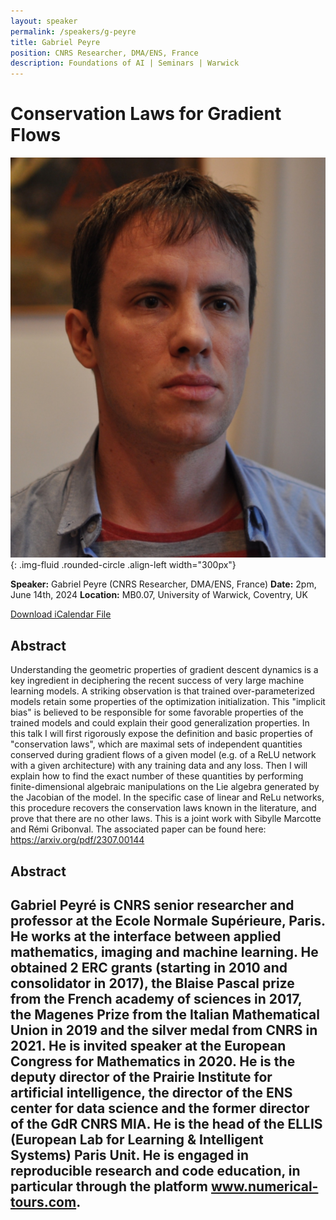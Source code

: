```yaml
---
layout: speaker
permalink: /speakers/g-peyre
title: Gabriel Peyre
position: CNRS Researcher, DMA/ENS, France
description: Foundations of AI | Seminars | Warwick
---
```


# Conservation Laws for Gradient Flows

![Gabriel Peyre](/assets/img/gabriel_peyre.jpg){: .img-fluid .rounded-circle .align-left width="300px"}

**Speaker:** Gabriel Peyre (CNRS Researcher, DMA/ENS, France)
**Date:** 2pm, June 14th, 2024
**Location:** MB0.07, University of Warwick, Coventry, UK

[Download iCalendar File](/assets/ics/event.ics)

## Abstract

Understanding the geometric properties of gradient descent dynamics is a key ingredient in deciphering the recent success of very large machine learning models. A striking observation is that trained over-parameterized models retain some properties of the optimization initialization. This "implicit bias" is believed to be responsible for some favorable properties of the trained models and could explain their good generalization properties. In this talk I will first rigorously expose the definition and basic properties of "conservation laws", which are maximal sets of independent quantities conserved during gradient flows of a given model (e.g. of a ReLU network with a given architecture) with any training data and any loss. Then I will explain how to find the exact number of these quantities by performing finite-dimensional algebraic manipulations on the Lie algebra generated by the Jacobian of the model. In the specific case of linear and ReLu networks, this procedure recovers the conservation laws known in the literature, and prove that there are no other laws. This is a joint work with Sibylle Marcotte and Rémi Gribonval.
The associated paper can be found here: https://arxiv.org/pdf/2307.00144 

## Abstract

Gabriel Peyré is CNRS senior researcher and professor at the Ecole Normale Supérieure, Paris. He works at the interface between applied mathematics, imaging and machine learning. He obtained 2 ERC grants (starting in 2010 and consolidator in 2017), the Blaise Pascal prize from the French academy of sciences in 2017, the Magenes Prize from the Italian Mathematical Union in 2019 and the silver medal from CNRS in 2021. He is invited speaker at the European Congress for Mathematics in 2020. He is the deputy director of the Prairie Institute for artificial intelligence, the director of the ENS center for data science and the former director of the GdR CNRS MIA. He is the head of the ELLIS (European Lab for Learning & Intelligent Systems) Paris Unit. He is engaged in reproducible research and code education, in particular through the platform www.numerical-tours.com.
---
